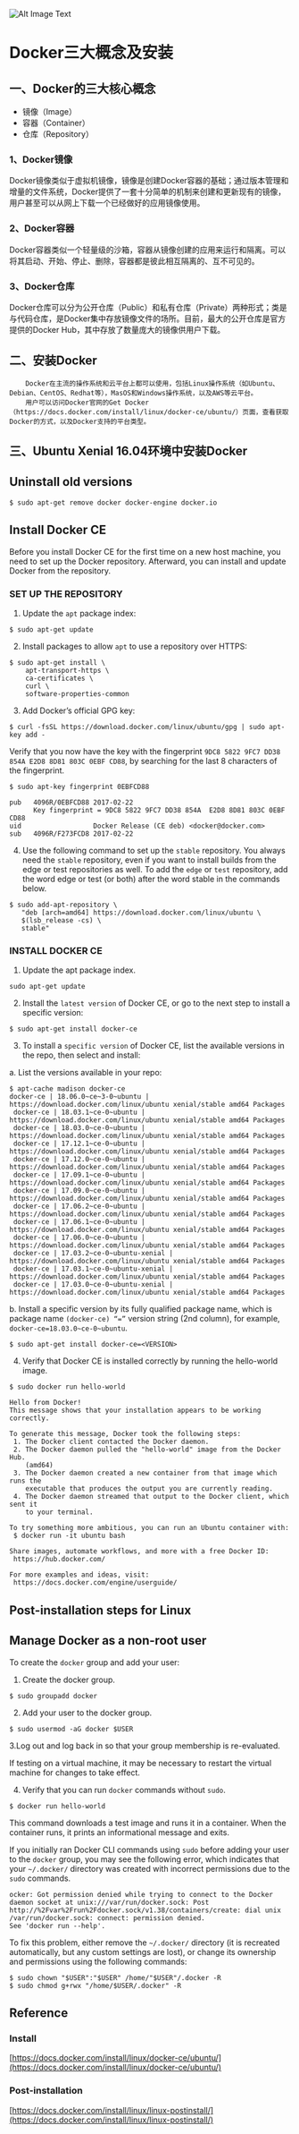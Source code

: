 ![Alt Image Text](images/headline2.jpg "headline")
# Docker三大概念及安装

## 一、Docker的三大核心概念

* 镜像（Image）
* 容器（Container）
* 仓库（Repository）

### 1、Docker镜像
Docker镜像类似于虚拟机镜像，镜像是创建Docker容器的基础；通过版本管理和增量的文件系统，Docker提供了一套十分简单的机制来创建和更新现有的镜像，用户甚至可以从网上下载一个已经做好的应用镜像使用。

### 2、Docker容器
Docker容器类似一个轻量级的沙箱，容器从镜像创建的应用来运行和隔离。可以将其启动、开始、停止、删除，容器都是彼此相互隔离的、互不可见的。

### 3、Docker仓库
Docker仓库可以分为公开仓库（Public）和私有仓库（Private）两种形式；类是与代码仓库，是Docker集中存放镜像文件的场所。目前，最大的公开仓库是官方提供的Docker Hub，其中存放了数量庞大的镜像供用户下载。

## 二、安装Docker

        Docker在主流的操作系统和云平台上都可以使用，包括Linux操作系统（如Ubuntu、Debian、CentOS、Redhat等），MasOS和Windows操作系统，以及AWS等云平台。
        用户可以访问Docker官网的Get Docker（https://docs.docker.com/install/linux/docker-ce/ubuntu/）页面，查看获取Docker的方式，以及Docker支持的平台类型。
        
## 三、Ubuntu Xenial 16.04环境中安装Docker

## Uninstall old versions
```
$ sudo apt-get remove docker docker-engine docker.io
```

## Install Docker CE
Before you install Docker CE for the first time on a new host machine, you need to set up the Docker repository. Afterward, you can install and update Docker from the repository.

### SET UP THE REPOSITORY

1. Update the `apt` package index:

```
$ sudo apt-get update
```

2. Install packages to allow `apt` to use a repository over HTTPS:

```
$ sudo apt-get install \
    apt-transport-https \
    ca-certificates \
    curl \
    software-properties-common
```

3. Add Docker’s official GPG key:

```
$ curl -fsSL https://download.docker.com/linux/ubuntu/gpg | sudo apt-key add -
```
Verify that you now have the key with the fingerprint `9DC8 5822 9FC7 DD38 854A E2D8 8D81 803C 0EBF CD88`, by searching for the last 8 characters of the fingerprint.

```
$ sudo apt-key fingerprint 0EBFCD88

pub   4096R/0EBFCD88 2017-02-22
      Key fingerprint = 9DC8 5822 9FC7 DD38 854A  E2D8 8D81 803C 0EBF CD88
uid                  Docker Release (CE deb) <docker@docker.com>
sub   4096R/F273FCD8 2017-02-22
```

4. Use the following command to set up the `stable` repository. You always need the `stable` repository, even if you want to install builds from the edge or test repositories as well. To add the `edge` or `test` repository, add the word edge or test (or both) after the word stable in the commands below.

```
$ sudo add-apt-repository \
   "deb [arch=amd64] https://download.docker.com/linux/ubuntu \
   $(lsb_release -cs) \
   stable"
```

### INSTALL DOCKER CE

1. Update the apt package index.

```
sudo apt-get update
```

2. Install the `latest version` of Docker CE, or go to the next step to install a specific version:

```
$ sudo apt-get install docker-ce
```

3. To install a `specific version` of Docker CE, list the available versions in the repo, then select and install:

a. List the versions available in your repo:

```
$ apt-cache madison docker-ce
docker-ce | 18.06.0~ce~3-0~ubuntu | https://download.docker.com/linux/ubuntu xenial/stable amd64 Packages
 docker-ce | 18.03.1~ce-0~ubuntu | https://download.docker.com/linux/ubuntu xenial/stable amd64 Packages
 docker-ce | 18.03.0~ce-0~ubuntu | https://download.docker.com/linux/ubuntu xenial/stable amd64 Packages
 docker-ce | 17.12.1~ce-0~ubuntu | https://download.docker.com/linux/ubuntu xenial/stable amd64 Packages
 docker-ce | 17.12.0~ce-0~ubuntu | https://download.docker.com/linux/ubuntu xenial/stable amd64 Packages
 docker-ce | 17.09.1~ce-0~ubuntu | https://download.docker.com/linux/ubuntu xenial/stable amd64 Packages
 docker-ce | 17.09.0~ce-0~ubuntu | https://download.docker.com/linux/ubuntu xenial/stable amd64 Packages
 docker-ce | 17.06.2~ce-0~ubuntu | https://download.docker.com/linux/ubuntu xenial/stable amd64 Packages
 docker-ce | 17.06.1~ce-0~ubuntu | https://download.docker.com/linux/ubuntu xenial/stable amd64 Packages
 docker-ce | 17.06.0~ce-0~ubuntu | https://download.docker.com/linux/ubuntu xenial/stable amd64 Packages
 docker-ce | 17.03.2~ce-0~ubuntu-xenial | https://download.docker.com/linux/ubuntu xenial/stable amd64 Packages
 docker-ce | 17.03.1~ce-0~ubuntu-xenial | https://download.docker.com/linux/ubuntu xenial/stable amd64 Packages
 docker-ce | 17.03.0~ce-0~ubuntu-xenial | https://download.docker.com/linux/ubuntu xenial/stable amd64 Packages

```

b. Install a specific version by its fully qualified package name, which is package name `(docker-ce) “=”` version string (2nd column), for example, `docker-ce=18.03.0~ce-0~ubuntu`.

```
$ sudo apt-get install docker-ce=<VERSION>
```

4. Verify that Docker CE is installed correctly by running the hello-world image.

```
$ sudo docker run hello-world
```
```
Hello from Docker!
This message shows that your installation appears to be working correctly.

To generate this message, Docker took the following steps:
 1. The Docker client contacted the Docker daemon.
 2. The Docker daemon pulled the "hello-world" image from the Docker Hub.
    (amd64)
 3. The Docker daemon created a new container from that image which runs the
    executable that produces the output you are currently reading.
 4. The Docker daemon streamed that output to the Docker client, which sent it
    to your terminal.

To try something more ambitious, you can run an Ubuntu container with:
 $ docker run -it ubuntu bash

Share images, automate workflows, and more with a free Docker ID:
 https://hub.docker.com/

For more examples and ideas, visit:
 https://docs.docker.com/engine/userguide/
```

## Post-installation steps for Linux

## Manage Docker as a non-root user

To create the `docker` group and add your user:

1. Create the docker group.

```
$ sudo groupadd docker
```

2. Add your user to the docker group.

```
$ sudo usermod -aG docker $USER
```

3.Log out and log back in so that your group membership is re-evaluated.

If testing on a virtual machine, it may be necessary to restart the virtual machine for changes to take effect.

4. Verify that you can run `docker` commands without `sudo`.

```
$ docker run hello-world
```

This command downloads a test image and runs it in a container. When the container runs, it prints an informational message and exits.

If you initially ran Docker CLI commands using `sudo` before adding your user to the `docker` group, you may see the following error, which indicates that your `~/.docker/` directory was created with incorrect permissions due to the `sudo` commands.

```
ocker: Got permission denied while trying to connect to the Docker daemon socket at unix:///var/run/docker.sock: Post http://%2Fvar%2Frun%2Fdocker.sock/v1.38/containers/create: dial unix /var/run/docker.sock: connect: permission denied.
See 'docker run --help'.
```
To fix this problem, either remove the `~/.docker/` directory (it is recreated automatically, but any custom settings are lost), or change its ownership and permissions using the following commands:

```
$ sudo chown "$USER":"$USER" /home/"$USER"/.docker -R
$ sudo chmod g+rwx "/home/$USER/.docker" -R
```

## Reference

### Install 

[https://docs.docker.com/install/linux/docker-ce/ubuntu/](https://docs.docker.com/install/linux/docker-ce/ubuntu/)

### Post-installation

[https://docs.docker.com/install/linux/linux-postinstall/](https://docs.docker.com/install/linux/linux-postinstall/)